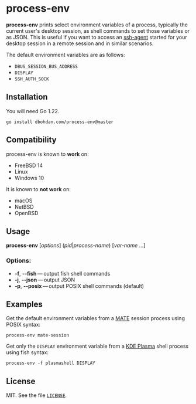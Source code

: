 # process-env

**process-env** prints select environment variables of a process, typically the current user's desktop session, as shell commands to set those variables or as JSON.
This is useful if you want to access an [ssh-agent](https://en.wikipedia.org/wiki/Ssh-agent) started for your desktop session in a remote session and in similar scenarios.

The default environment variables are as follows:

- `DBUS_SESSION_BUS_ADDRESS`
- `DISPLAY`
- `SSH_AUTH_SOCK`

## Installation

You will need Go 1.22.

```shell
go install dbohdan.com/process-env@master
```

## Compatibility

process-env is known to **work** on:
- FreeBSD 14
- Linux
- Windows 10

It is known to **not work** on:
- macOS
- NetBSD
- OpenBSD

## Usage

**process-env** [_options_] (_pid_|_process-name_) [_var-name_ ...]

### Options:

- **-f**, **--fish**&thinsp;&mdash;&thinsp;output fish shell commands
- **-j**, **--json**&thinsp;&mdash;&thinsp;output JSON
- **-p**, **--posix**&thinsp;&mdash;&thinsp;output POSIX shell commands (default)

## Examples

Get the default environment variables from a [MATE](https://en.wikipedia.org/wiki/MATE_(desktop_environment)) session process using POSIX syntax:

```shell
process-env mate-session
```

Get only the `DISPLAY` environment variable from a [KDE Plasma](https://en.wikipedia.org/wiki/KDE_Plasma) shell process using fish syntax:

```shell
process-env -f plasmashell DISPLAY
```

## License

MIT.
See the file [`LICENSE`](LICENSE).
